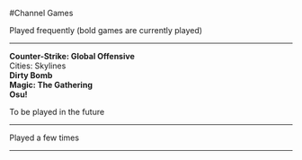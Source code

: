 #Channel Games

Played frequently (bold games are currently played)
*****
**Counter-Strike: Global Offensive**  
Cities: Skylines  
**Dirty Bomb**  
**Magic: The Gathering**  
**Osu!**  
  
To be played in the future
*****


Played a few times
*****
